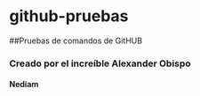 # github-pruebas
##Pruebas de comandos de GitHUB
### Creado por el increíble Alexander Obispo
#### Nediam